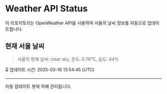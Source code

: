 
# Weather API Status

이 리포지토리는 OpenWeather API를 사용하여 서울의 날씨 정보를 자동으로 업데이트합니다.

## 현재 서울 날씨
> 서울의 현재 날씨: clear sky, 온도: 0.76°C, 습도: 44%

⏳ 업데이트 시간: 2025-03-16 13:54:45 (UTC)

---
자동 업데이트 봇에 의해 관리됩니다.
